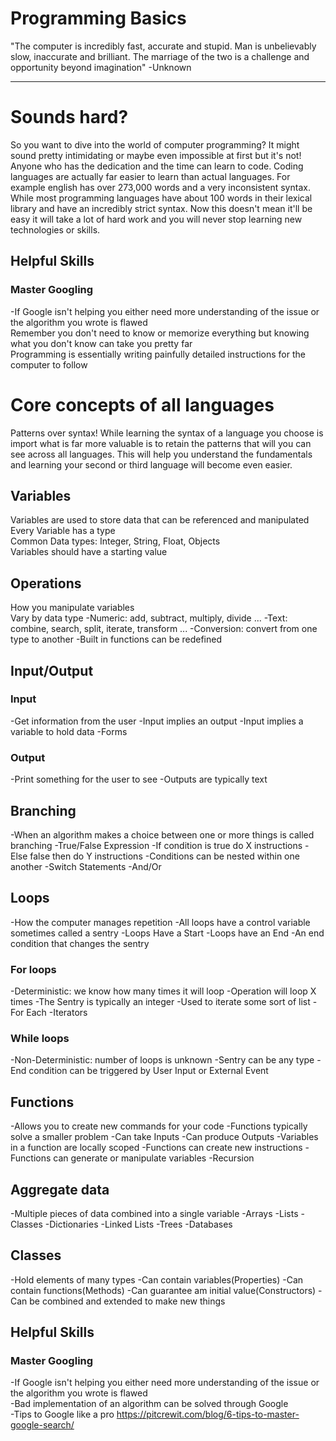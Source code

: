 # Programming Basics

"The computer is incredibly fast, accurate and stupid. Man is unbelievably slow, inaccurate and brilliant. The marriage of the two is a challenge and opportunity beyond imagination"  -Unknown

<hr>
    
# Sounds hard?
 So you want to dive into the world of computer programming? It might sound pretty intimidating or maybe even impossible at first but it's not! Anyone who has the dedication and the time can learn to code. Coding languages are actually far easier to learn than actual languages. For example english has over 273,000 words and a very inconsistent syntax. While most programming languages have about 100 words in their lexical library and have an incredibly strict syntax. 
 Now this doesn't mean it'll be easy it will take a lot of hard work and you will never stop learning new technologies or skills.

  ## Helpful Skills
   ### Master Googling
 -If Google isn't helping you either need more understanding of the issue or the algorithm you wrote is flawed 
<br>
Remember you don't need to know or memorize everything but knowing what you don't know can take you pretty far
<br>
Programming is essentially writing painfully detailed instructions for the computer to follow
<br>






# Core concepts of all languages
   Patterns over syntax! While learning the syntax of a language you choose is import what is far more valuable is to retain the patterns that will you can see across all languages. This will help you understand the fundamentals and learning your second or third language will become even easier. 

 ##  Variables
   Variables are used to store data that can be referenced and manipulated
   <br>
   Every Variable has a type
   <br>
   Common Data types: Integer, String, Float, Objects 
   <br>
   Variables should have a starting value

 ## Operations
   How you manipulate variables
   <br>
   Vary by data type
   -Numeric: add, subtract, multiply, divide ...
   -Text: combine, search, split, iterate, transform ...
   -Conversion: convert from one type to another
   -Built in functions can be redefined 
   
 ## Input/Output
   ### Input
   -Get information from the user
   -Input implies an output
   -Input implies a variable to hold data
   -Forms

   ### Output 
   -Print something for the user to see
   -Outputs are typically text
 
 ## Branching
   -When an algorithm makes a choice between one or more things is called branching
   -True/False Expression 
   -If condition is true do X instructions
   -Else false then do Y instructions
   -Conditions can be nested within one another 
   -Switch Statements
   -And/Or

 ## Loops
   -How the computer manages repetition
   -All loops have a control variable sometimes called a sentry
   -Loops Have a Start
   -Loops have an End
   -An end condition that changes the sentry

   ### For loops
   -Deterministic: we know how many times it will loop
   -Operation will loop X times
   -The Sentry is typically an integer 
   -Used to iterate some sort of list
   -For Each 
   -Iterators

   ### While loops
   -Non-Deterministic: number of loops is unknown 
   -Sentry can be any type
   -End condition can be triggered by User Input or External Event 

 ## Functions
   -Allows you to create new commands for your code
   -Functions typically solve a smaller problem
   -Can take Inputs
   -Can produce Outputs
   -Variables in a function are locally scoped
   -Functions can create new instructions
   -Functions can generate or manipulate variables
   -Recursion

 ## Aggregate data
   -Multiple pieces of data combined into a single variable
   -Arrays
   -Lists
   -Classes
   -Dictionaries
   -Linked Lists
   -Trees
   -Databases 

 ## Classes
   -Hold elements of many types
   -Can contain variables(Properties)
   -Can contain functions(Methods)
   -Can guarantee am initial value(Constructors)
   -Can be combined and extended to make new things


   ## Helpful Skills

   ### Master Googling
-If Google isn't helping you either need more understanding of the issue or the algorithm you wrote is flawed
<br>
-Bad implementation of an algorithm can be solved through Google
<br>
-Tips to Google like a pro https://pitcrewit.com/blog/6-tips-to-master-google-search/



